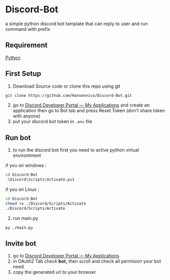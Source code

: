 # Discord-Bot

a simple python discord bot tamplate that can reply to user and run command with prefix

## Requirement

[Python](https://www.python.org/downloads/ "Python Download Link")

## First Setup

1. Download Source code or clone this repo using git

```bash
git clone https://github.com/Hansennico/Discord-Bot.git
```

2. go to [Discord Developer Portal — My Applications](https://discord.com/developers/applications) and create an application
   then go to Bot tab and press Reset Token (don't share token with anyone)
3. put your discord bot token in `.env` file

## Run bot

1. to run the discord bot first you need to active python virtual environtment

if you on windows :

```bash
cd Discord-Bot
.\Discord\Scripts\Activate.ps1
```

if you on Linux :

```bash
cd Discord-Bot
chmod +x ./Discord/Scripts/Activate
./Discord/Scripts/Activate
```

2. run main.py

```bash
py ./main.py
```

## Invite bot

1. go to [Discord Developer Portal — My Applications](https://discord.com/developers/applications)
2. in OAuth2 Tab check **bot,** then scroll and check all permision your bot need
3. copy the generated url to your browser
